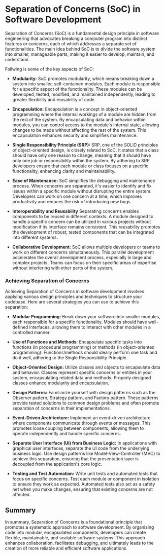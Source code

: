 # Separation of Concerns (SoC) in Software Development

Separation of Concerns (SoC) is a fundamental design principle in software engineering that 
advocates breaking a computer program into distinct features or concerns, 
each of which addresses a separate set of functionalities. 
The main idea behind SoC is to divide the software system into smaller, 
manageable parts, making it easier to develop, maintain, and understand.

Follwing is some of the key aspects of SoC:

- **Modularity:**
SoC promotes modularity, which means breaking down a system into smaller, self-contained modules. 
Each module is responsible for a specific aspect of the functionality. These modules can be developed, tested,
modified, and maintained independently, leading to greater flexibility and reusability of code.

- **Encapsulation:**
Encapsulation is a concept in object-oriented programming where the internal workings of a 
module are hidden from the rest of the system. By encapsulating data and behavior within modules, 
you can control access to the module's internal state, allowing changes to be made without affecting 
the rest of the system. This encapsulation enhances security and simplifies maintenance.

- **Single Responsibility Principle (SRP):**
SRP, one of the SOLID principles of object-oriented design, is closely related to SoC. 
It states that a class should have only one reason to change, meaning that it should have only 
one job or responsibility within the system. By adhering to SRP, developers ensure that each module 
or class focuses on a specific functionality, enhancing clarity and maintainability.

- **Ease of Maintenance:**
SoC simplifies the debugging and maintenance process. When concerns are separated, 
it's easier to identify and fix issues within a specific module without disrupting the entire system. 
Developers can work on one concern at a time, which improves productivity and reduces the risk of introducing new bugs.

- **Interoperability and Reusability**
Separating concerns enables components to be reused in different contexts. 
A module designed to handle a specific concern can be utilized in various projects without 
modification if its interface remains consistent. This reusability promotes the development of robust, 
tested components that can be integrated into different systems.

- **Collaborative Development:**
SoC allows multiple developers or teams to work on different concerns simultaneously. 
This parallel development accelerates the overall development process, especially in large and complex projects. 
Teams can focus on their specific areas of expertise without interfering with other parts of the system.


### Achieving Separation of Concerns 
Achieving Separation of Concerns in software development involves applying various design principles and techniques to structure your codebase. 
Here are several strategies you can use to achieve this separation:

- **Modular Programming:**
Break down your software into smaller modules, each responsible for a specific functionality. Modules should have well-defined interfaces, allowing them to interact with other modules in a controlled manner.

- **Use of Functions and Methods:**
Encapsulate specific tasks into functions (in procedural programming) or methods (in object-oriented programming). Functions/methods should ideally perform one task and do it well, adhering to the Single Responsibility Principle.

- **Object-Oriented Design:**
Utilize classes and objects to encapsulate data and behavior. Classes represent specific concerns or entities in your system, encapsulating related data and methods. Properly designed classes enhance modularity and encapsulation.

- **Design Patterns:**
Familiarize yourself with design patterns such as the Observer pattern, Strategy pattern, and Factory pattern. These patterns provide tested solutions to common design problems and often promote separation of concerns in their implementations.

- **Event-Driven Architecture:**
Implement an event-driven architecture where components communicate through events or messages. This promotes loose coupling between components, allowing them to operate independently and handle specific concerns.

- **Separate User Interface (UI) from Business Logic:**
In applications with graphical user interfaces, separate the UI code from the underlying business logic. Use design patterns like Model-View-Controller (MVC) to achieve this separation, ensuring that the presentation layer is decoupled from the application's core logic.

- **Testing and Test Automation:**
Write unit tests and automated tests that focus on specific concerns. Test each module or component in isolation to ensure they work as expected. Automated tests also act as a safety net when you make changes, ensuring that existing concerns are not affected.


## Summary
In summary, Separation of Concerns is a foundational principle that promotes a systematic approach to software development. By organizing code into modular, encapsulated components, developers can create flexible, maintainable, and scalable software systems. This approach enhances collaboration, facilitates debugging, 
and ultimately leads to the creation of more reliable and efficient software applications.

